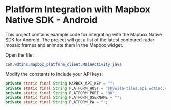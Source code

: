
# Platform Integration with Mapbox Native SDK - Android

This project contains example code for integrating with the Mapbox Native SDK for Android. The project
will get a list of the latest contoured radar mosaic frames and animate them in the Mapbox widget.

Open the file:

```java
com.wdtinc.mapbox_platform_client.MainActivity.java
```

Modify the constants to include your API keys:

```java
private static final String MAPBOX_API_KEY = "";
private static final String PLATFORM_HOST = "skywise-tiles.api.wdtinc.com";
private static final String PLATFORM_PORT = "80";
private static final String PLATFORM_USERNAME = "";
private static final String PLATFORM_PW = "";
```
